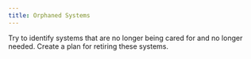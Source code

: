 ```yaml
---
title: Orphaned Systems
---
```


Try to identify systems that are no longer being cared for and no longer needed. Create a plan for retiring these systems.
